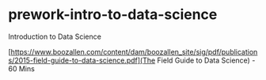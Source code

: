 # prework-intro-to-data-science

Introduction to Data Science

[https://www.boozallen.com/content/dam/boozallen_site/sig/pdf/publications/2015-field-guide-to-data-science.pdf](The Field Guide to Data Science) -  60 Mins
